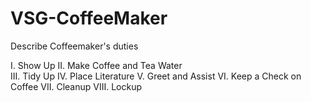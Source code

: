 # VSG-CoffeeMaker
Describe Coffeemaker's duties

I.	Show Up
II.	Make Coffee and Tea Water	 
III. 	Tidy Up
IV.	Place Literature 
V.	Greet and Assist 
VI. 	Keep a Check on Coffee 
VII.	Cleanup
VIII.	Lockup
